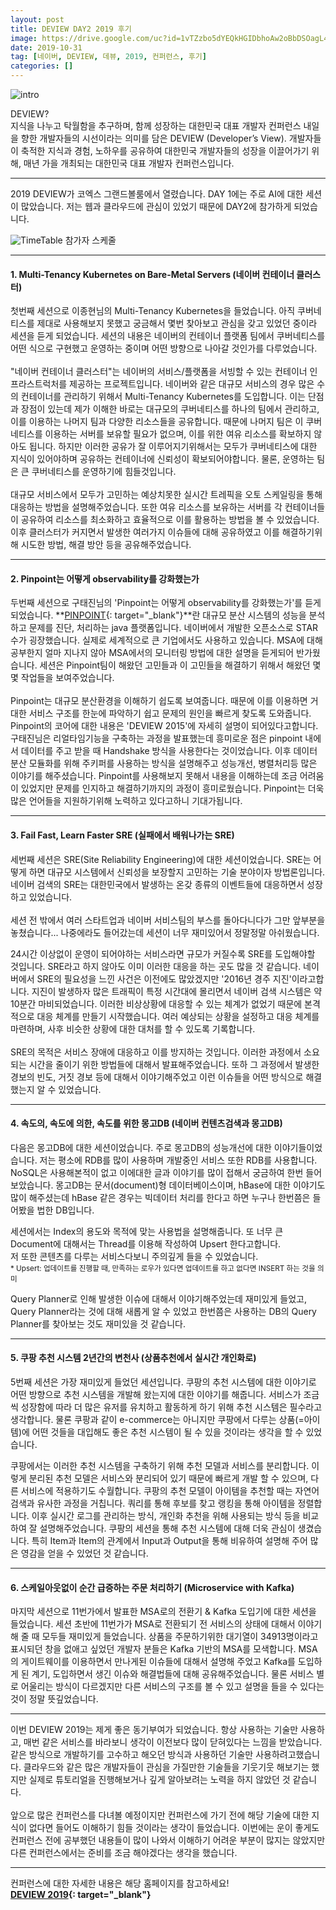 ```yaml
---
layout: post
title: DEVIEW DAY2 2019 후기
image: https://drive.google.com/uc?id=1vTZzbo5dYEQkHGIDbhoAw2oBbDSOagL4
date: 2019-10-31
tag: [네이버, DEVIEW, 데뷰, 2019, 컨퍼런스, 후기]
categories: []
---
```


![intro](https://drive.google.com/uc?id=1QkGwwXevEYffDOzfGk9I2O_HoDUPzUr3)

<span class="emphasis-org">DEVIEW?</span>  
지식을 나누고 탁월함을 추구하며, 함께 성장하는 대한민국 대표 개발자 컨퍼런스
내일을 향한 개발자들의 시선이라는 의미를 담은 DEVIEW (Developer’s View). 
개발자들이 축적한 지식과 경험, 노하우를 공유하여 대한민국 개발자들의 성장을 이끌어가기 위해, 매년 가을 개최되는 대한민국 대표 개발자 컨퍼런스입니다.

***

2019 DEVIEW가 코엑스 그랜드볼룸에서 열렸습니다. 
DAY 1에는 주로 AI에 대한 세션이 많았습니다. 
저는 웹과 클라우드에 관심이 있었기 때문에 DAY2에 참가하게 되었습니다. 

![TimeTable](https://drive.google.com/uc?id=1id8w1BEGdtCl9HGOexssAIS7fp8Fk0o1)
<span class="caption">참가자 스케줄</span>

***

#### 1. Multi-Tenancy Kubernetes on Bare-Metal Servers (네이버 컨테이너 클러스터)

첫번째 세션으로 이종현님의 Multi-Tenancy Kubernetes을 들었습니다.
아직 쿠버네티스를 제대로 사용해보지 못했고 궁금해서 몇번 찾아보고 관심을 갖고 있었던 중이라 세션을 듣게 되었습니다. 
세션의 내용은 네이버의 컨테이너 플랫폼 팀에서 쿠버네티스를 어떤 식으로 구현했고 운영하는 중이며 어떤 방향으로 나아갈 것인가를 다루었습니다.  
<br>
<span class="emphasis">"네이버 컨테이너 클러스터"</span>는 네이버의 서비스/플랫폼을 서빙할 수 있는 컨테이너 인프라스트럭처를 제공하는 프로젝트입니다.
네이버와 같은 대규모 서비스의 경우 많은 수의 컨테이너를 관리하기 위해서 <span class="emphasis">Multi-Tenancy Kubernetes</span>를 도입합니다. 
이는 단점과 장점이 있는데 제가 이해한 바로는 대규모의 쿠버네티스를 하나의 팀에서 관리하고, 이를 이용하는 나머지 팀과 다양한 리소스들을 공유합니다.
때문에 나머지 팀은 이 쿠버네티스를 이용하는 서버를 보유할 필요가 없으며, 이를 위한 여유 리소스를 확보하지 않아도 됩니다. 
하지만 이러한 공유가 잘 이루어지기위해서는 모두가 쿠버네티스에 대한 지식이 있어야하며 공유하는 컨테이너에 신뢰성이 확보되어야합니다. 물론, 운영하는 팀은 큰 쿠버네티스를 운영하기에 힘들것입니다.  
<br>
대규모 서비스에서 모두가 고민하는 예상치못한 실시간 트레픽을 <span class="emphasis">오토 스케일링</span>을 통해 대응하는 방법을 설명해주었습니다. 
또한 여유 리소스를 보유하는 서버를 각 컨테이너들이 공유하여 리소스를 최소화하고 효율적으로 이를 활용하는 방법을 볼 수 있었습니다. 
이후 클러스터가 커지면서 발생한 여러가지 이슈들에 대해 공유하였고 이를 해결하기위해 시도한 방법, 해결 방안 등을 공유해주었습니다. 

***

#### 2. Pinpoint는 어떻게 observability를 강화했는가

두번째 세션으로 구태진님의 'Pinpoint는 어떻게 observability를 강화했는가'를 듣게 되었습니다. 
**[PINPOINT](https://github.com/naver/pinpoint){: target="_blank"}**란 대규모 분산 시스템의 성능을 분석하고 문제를 진단, 처리하는 <span class="emphasis">java 플랫폼</span>입니다.
네이버에서 개발한 오픈소스로 STAR 수가 굉장했습니다. 실제로 세계적으로 큰 기업에서도 사용하고 있습니다.
MSA에 대해 공부한지 얼마 지나지 않아 MSA에서의 <span class="emphasis">모니터링</span> 방법에 대한 설명을 듣게되어 반가웠습니다.
세션은 Pinpoint팀이 해왔던 고민들과 이 고민들을 해결하기 위해서 해왔던 몇몇 작업들을 보여주었습니다.  
<br>
Pinpoint는 대규모 분산환경을 이해하기 쉽도록 보여줍니다. 때문에 이를 이용하면 거대한 서비스 구조를 한눈에 파악하기 쉽고 문제의 원인을 빠르게 찾도록 도와줍니다.
Pinpoint의 코어에 대한 내용은 'DEVIEW 2015'에 자세히 설명이 되어있다고합니다.
구태진님은 리얼타임기능을 구축하는 과정을 발표했는데
흥미로운 점은 pinpoint 내에서 데이터를 주고 받을 때 <span class="emphasis">Handshake</span> 방식을 사용한다는 것이었습니다.
이후 데이터 분산 모듈화를 위해 <span class="emphasis">주키퍼</span>를 사용하는 방식을 설명해주고 성능개선, 병렬처리등 많은 이야기를 해주셨습니다.
Pinpoint를 사용해보지 못해서 내용을 이해하는데 조금 어려움이 있었지만 문제를 인지하고 해결하기까지의 과정이 흥미로웠습니다.
Pinpoint는 더욱 많은 언어들을 지원하기위해 노력하고 있다고하니 기대가됩니다.

***

#### 3.  Fail Fast, Learn Faster SRE (실패에서 배워나가는 SRE)

세번째 세션은 <span class="emphasis">SRE(Site Reliability Engineering)</span>에 대한 세션이었습니다. 
SRE는 어떻게 하면 대규모 시스템에서 신뢰성을 보장할지 고민하는 기술 분야이자 방법론입니다.
네이버 검색의 SRE는 대한민국에서 발생하는 온갖 종류의 이벤트들에 대응하면서 성장하고 있었습니다.  
<br>
세션 전 밖에서 여러 스타트업과 네이버 서비스팀의 부스를 돌아다니다가 그만 앞부분을 놓쳤습니다...
나중에라도 들어갔는데 세션이 너무 재미있어서 정말정말 아쉬웠습니다.  

24시간 이상없이 운영이 되어야하는 서비스라면 규모가 커질수록 SRE를 도입해야할 것입니다.
SRE라고 하지 않아도 이미 이러한 대응을 하는 곳도 많을 것 같습니다.
네이버에서 SRE의 필요성을 느낀 사건은 이전에도 많았겠지만 '2016년 경주 지진'이라고합니다.
지진이 발생하자 많은 트래픽이 특정 시간대에 몰리면서 네이버 검색 시스템은 약 10분간 마비되었습니다.
이러한 비상상황에 대응할 수 있는 체계가 없었기 때문에 본격적으로 대응 체계를 만들기 시작했습니다. 
여러 예상되는 상황을 설정하고 대응 체계를 마련하며, 사후 비슷한 상황에 대한 대처를 할 수 있도록 기록합니다.  
<br>
SRE의 목적은 서비스 장애에 대응하고 이를 방지하는 것입니다. 
이러한 과정에서 소요되는 시간을 줄이기 위한 방법들에 대해서 발표해주었습니다. 
또하 그 과정에서 발생한 경보의 빈도, 거짓 경보 등에 대해서 이야기해주었고 이런 이슈들을 어떤 방식으로 해결했는지 알 수 있었습니다.

***

#### 4. 속도의, 속도에 의한, 속도를 위한 몽고DB (네이버 컨텐츠검색과 몽고DB)

다음은 <span class="emphasis">몽고DB</span>에 대한 세션이었습니다. 주로 몽고DB의 성능개선에 대한 이야기들이었습니다.
저는 평소에 RDB를 많이 사용하며 개발중인 서비스 또한 RDB를 사용합니다. 
NoSQL은 사용해본적이 없고 이에대한 글과 이야기를 많이 접해서 궁금하여 한번 들어보았습니다. 
몽고DB는 문서(document)형 데이터베이스이며, <span class="emphasis">hBase</span>에 대한 이야기도 많이 해주셨는데
hBase 같은 경우는 빅데이터 처리를 한다고 하면 누구나 한번쯤은 들어봤을 법한 DB입니다.

세션에서는 <span class="emphasis">Index</span>의 용도와 목적에 맞는 사용법을 설명해줍니다.
또 너무 큰 Document에 대해서는 Thread를 이용해 작성하여 Upsert 한다고합니다.  
저 또한 콘텐츠를 다루는 서비스다보니 주의깊게 들을 수 있었습니다.  
<small><span class="emphasis-org">* Upsert: 업데이트를 진행할 때, 만족하는 로우가 있다면 업데이트를 하고 없다면 INSERT 하는 것을 의미</span></small>  

<span class="emphasis">Query Planner</span>로 인해 발생한 이슈에 대해서 이야기해주었는데 재미있게 들었고, 
Query Planner라는 것에 대해 새롭게 알 수 있었고 한번쯤은 사용하는 DB의 Query Planner를 찾아보는 것도 재미있을 것 같습니다.

***

#### 5. 쿠팡 추천 시스템 2년간의 변천사 (상품추천에서 실시간 개인화로)

5번째 세션은 가장 재미있게 들었던 세션입니다. 쿠팡의 <span class="emphasis">추천 시스템</span>에 대한 이야기로 
어떤 방향으로 추천 시스템을 개발해 왔는지에 대한 이야기를 해줍니다.
서비스가 조금씩 성장함에 따라 더 많은 유저를 유치하고 활동하게 하기 위해 추천 시스템은 필수라고 생각합니다. 
물론 쿠팡과 같이 e-commerce는 아니지만 쿠팡에서 다루는 상품(=아이템)에 어떤 것들을 대입해도 좋은 추천 시스템이 될 수 있을 것이라는 생각을 할 수 있었습니다.  

쿠팡에서는 이러한 추천 시스템을 구축하기 위해 추천 모델과 서비스를 <span class="emphasis">분리</span>합니다. 
이렇게 분리된 추천 모델은 서비스와 분리되어 있기 때문에 빠르게 개발 할 수 있으며, 다른 서비스에 적용하기도 수월합니다. 
쿠팡의 추천 모델이 아이템을 추천할 때는 <span class="emphasis">자연어 검색</span>과 유사한 과정을 거칩니다.
쿼리를 통해 후보를 찾고 랭킹을 통해 아이템을 정렬합니다.
이후 실시간 로그를 관리하는 방식, 개인화 추천을 위해 사용되는 방식 등을 비교하여 잘 설명해주었습니다. 
쿠팡의 세션을 통해 추천 시스템에 대해 더욱 관심이 생겼습니다. 
특히 Item과 Item의 관계에서 Input과 Output을 통해 비유하여 설명해 주어 많은 영감을 얻을 수 있었던 것 같습니다.

***

#### 6. 스케일아웃없이 순간 급증하는 주문 처리하기 (Microservice with Kafka)

마지막 세션으로 11번가에서 발표한 MSA로의 전환기 & Kafka 도입기에 대한 세션을 들었습니다. 
세션 초반에 11번가가 MSA로 전환되기 전 서비스의 상태에 대해서 이야기해 줄 때 모두들 재미있게 들었습니다. 
상품을 주문하기위한 대기열이 34913명이라고 표시되던 창을 없애고 싶었던 개발자 분들은 
<span class="emphasis">Kafka</span> 기반의 <span class="emphasis">MSA</span>를 모색합니다.
MSA의 게이트웨이를 이용하면서 만나게된 이슈들에 대해서 설명해 주었고 Kafka를 도입하게 된 계기, 도입하면서 생긴 이슈와 해결법들에 대해 공유해주었습니다. 
물론 서비스 별로 어울리는 방식이 다르겠지만 다른 서비스의 구조를 볼 수 있고 설명을 들을 수 있다는 것이 정말 뜻깊었습니다.

***

이번 DEVIEW 2019는 제게 좋은 동기부여가 되었습니다. 
항상 사용하는 기술만 사용하고, 매번 같은 서비스를 바라보니 생각이 이전보다 많이 닫혀있다는 느낌을 받았습니다. 
같은 방식으로 개발하기를 고수하고 해오던 방식과 사용하던 기술만 사용하려고했습니다. 
클라우드와 같은 많은 개발자들이 관심을 가질만한 기술들을 기웃기웃 해보기는 했지만 실제로 튜토리얼을 진행해보거나 
깊게 알아보려는 노력을 하지 않았던 것 같습니다.  
<br>
앞으로 많은 컨퍼런스를 다녀볼 예정이지만 컨퍼런스에 가기 전에 해당 기술에 대한 지식이 없다면 들어도 이해하기 힘들 것이라는 생각이 들었습니다. 
이번에는 운이 좋게도 컨퍼런스 전에 공부했던 내용들이 많이 나와서 이해하기 어려운 부분이 많지는 않았지만 
다른 컨퍼런스에서는 준비를 조금 해야겠다는 생각을 했습니다. 

***

컨퍼런스에 대한 자세한 내용은 해당 홈페이지를 참고하세요!  
**[DEVIEW 2019](https://deview.kr/2019){: target="_blank"}**